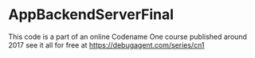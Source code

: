 # AppBackendServerFinal
 This code is a part  of an online Codename One course published around 2017 see it all for free at https://debugagent.com/series/cn1 
